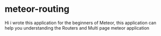 meteor-routing
==============

Hi i wrote this application for the beginners of Meteor, this application can help you understanding the Routers and Multi page meteor application
